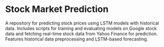 # Stock Market Prediction
 A repository for predicting stock prices using LSTM models with historical data. Includes scripts for training and evaluating models on Google stock data and fetching real-time stock data from Yahoo Finance for prediction. Features historical data preprocessing and LSTM-based forecasting.

